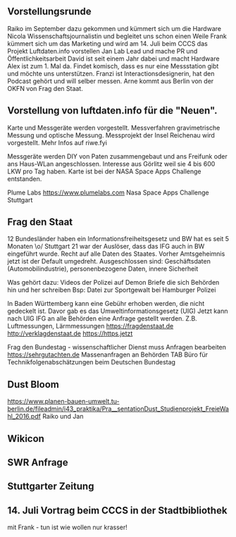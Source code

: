 ## Vorstellungsrunde
Raiko im September dazu gekommen und kümmert sich um die Hardware
Nicola Wissenschaftsjournalistin und begleitet uns schon einen Weile
Frank kümmert sich um das Marketing und wird am 14. Juli beim CCCS das Projekt Luftdaten.info vorstellen
Jan Lab Lead und mache PR und Öffentlichkeitsarbeit
David ist seit einem Jahr dabei und macht Hardware
Alex ist zum 1. Mal da. Findet komisch, dass es nur eine Messstation gibt und möchte uns unterstützen.
Franzi ist Interactionsdesignerin, hat den Podcast gehört und will selber messen.
Arne kommt aus Berlin von der OKFN von Frag den Staat.

## Vorstellung von luftdaten.info für die "Neuen".
Karte und Messgeräte werden vorgestellt.
Messverfahren gravimetrische Messung und optische Messung.
Messprojekt der Insel Reichenau wird vorgestellt.
Mehr Infos auf riwe.fyi

Messgeräte werden DIY von Paten zusammengebaut und ans Freifunk oder ans Haus-WLan angeschlossen.
Interesse aus Görlitz weil sie 4 bis 600 LKW pro Tag haben.
Karte ist bei der NASA Space Apps Challenge entstanden.

Plume Labs https://www.plumelabs.com
Nasa Space Apps Challenge Stuttgart

## Frag den Staat
12 Bundesländer haben ein Informationsfreiheitsgesetz und BW hat es seit 5 Monaten \o/
Stuttgart 21 war der Auslöser, dass das IFG auch in BW eingeführt wurde.
Recht auf alle Daten des Staates.
Vorher Amtsgeheimnis jetzt ist der Default umgedreht.
Ausgeschlossen sind: Geschäftsdaten (Automobilindustrie), personenbezogene Daten, innere Sicherheit

Was gehört dazu: Videos der Polizei auf Demon
Briefe die sich Behörden hin und her schreiben
Bsp: Datei zur Sportgewalt bei Hamburger Polizei

In Baden Württemberg kann eine Gebühr erhoben werden, die nicht gedeckelt ist.
Davor gab es das Umweltinformationsgesetz (UIG)
Jetzt kann nach UIG IFG an alle Behörden eine Anfrage gestellt werden.
Z.B. Luftmessungen, Lärmmessungen
https://fragdenstaat.de
http://verklagdenstaat.de
https://https.jetzt

Frag den Bundestag - wissenschaftlicher Dienst muss Anfragen bearbeiten
https://sehrgutachten.de
Massenanfragen an Behörden
TAB Büro für Technikfolgenabschätzungen beim Deutschen Bundestag

## Dust Bloom
https://www.planen-bauen-umwelt.tu-berlin.de/fileadmin/i43_praktika/Pra__sentationDust_Studienprojekt_FreieWahl_2016.pdf
Raiko und Jan

## Wikicon

## SWR Anfrage

## Stuttgarter Zeitung

## 14. Juli Vortrag beim CCCS in der Stadtbibliothek
mit Frank - tun ist wie wollen nur krasser!